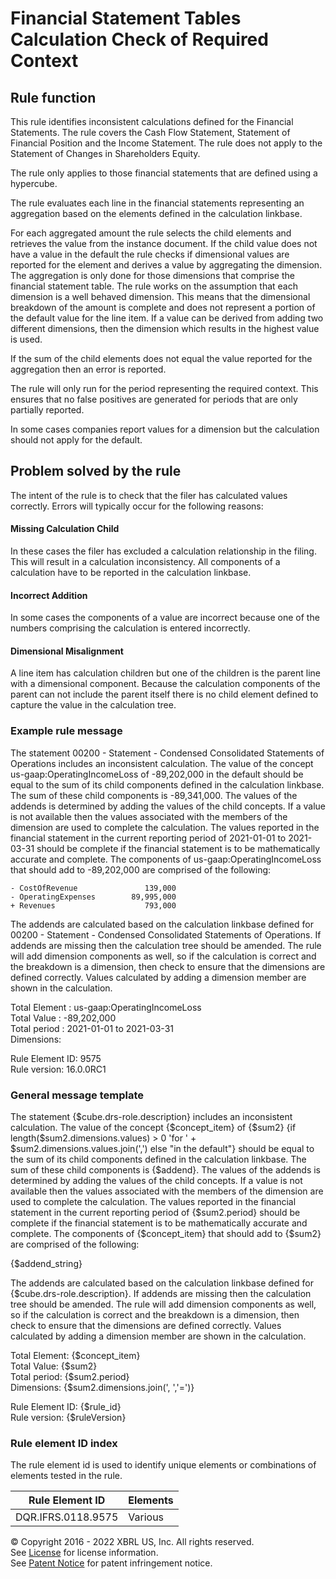 # Financial Statement Tables Calculation Check of Required Context  
  
## Rule function
This rule identifies inconsistent calculations defined for the Financial Statements.  The rule covers the Cash Flow Statement, Statement of Financial Position and the Income Statement. The rule does not apply to the Statement of Changes in Shareholders Equity. 

The rule only applies to those financial statements that are defined using a hypercube.

The rule evaluates each line in the financial statements representing an aggregation based on the elements defined in the calculation linkbase.

For each aggregated amount the rule selects the child elements and retrieves the value from the instance document. If the child value does not have a value in the default the rule checks if dimensional values are reported for the element and derives a value by aggregating the dimension. The aggregation is only done for those dimensions that comprise the financial statement table. The rule works on the assumption that each dimension is a well behaved dimension. This means that the dimensional breakdown of the amount is complete and does not represent a portion of the default value for the line item. If a value can be derived from adding two different dimensions, then the dimension which results in the highest value is used.

If the sum of the child elements does not equal the value reported for the aggregation then an error is reported.

The rule will only run for the period representing the required context. This ensures that no false positives are generated for periods that are only partially reported.  

In some cases companies report values for a dimension but the calculation should not apply for the default.

## Problem solved by the rule
The intent of the rule is to check that the filer has calculated values correctly. Errors will typically occur for the following reasons:

#### Missing Calculation Child
In these cases the filer has excluded a calculation relationship in the filing. This will result in a calculation inconsistency. All components of a calculation have to be reported in the calculation linkbase.

#### Incorrect Addition
In some cases the components of a value are incorrect because one of the numbers comprising the calculation is entered incorrectly.

#### Dimensional Misalignment
A line item has calculation children but one of the children is the parent line with a dimensional component. Because the calculation components of the parent can not include the parent itself there is no child element defined to capture the value in the calculation tree.

### Example rule message
The statement 00200 - Statement - Condensed Consolidated Statements of Operations includes an inconsistent calculation. The value of the concept us-gaap:OperatingIncomeLoss of -89,202,000 in the default should be equal to the sum of its child components defined in the calculation linkbase. The sum of these child components is -89,341,000. The values of the addends is determined by adding the values of the child concepts. If a value is not available then the values associated with the members of the dimension  are used to complete the calculation. The values reported in the financial statement in the current reporting period of 2021-01-01 to 2021-03-31 should be complete if the financial statement is to be mathematically accurate and complete. The components of us-gaap:OperatingIncomeLoss that should add to -89,202,000 are comprised of the following:

```
- CostOfRevenue               139,000
- OperatingExpenses        89,995,000
+ Revenues                    793,000
```

The addends are calculated based on the calculation linkbase defined for 00200 - Statement - Condensed Consolidated Statements of Operations. If addends are missing then the calculation tree should be amended. The rule will add dimension components as well, so if the calculation is correct and the breakdown is a dimension, then check to ensure that the dimensions are defined correctly. Values calculated by adding a dimension member are shown in the calculation.

Total Element : us-gaap:OperatingIncomeLoss  
Total Value : -89,202,000  
Total period : 2021-01-01 to 2021-03-31  
Dimensions:    
  
Rule Element ID: 9575  
Rule version: 16.0.0RC1

### General message template  
The statement {$cube.drs-role.description} includes an inconsistent calculation. The value of the concept {$concept_item} of {$sum2} {if length($sum2.dimensions.values) > 0 'for ' + $sum2.dimensions.values.join(',') else "in the default"} should be equal to the sum of its child components defined in the calculation linkbase. The sum of these child components is {$addend}. The values of the addends is determined by adding the values of the child concepts. If a value is not available then the values associated with the members of the dimension  are used to complete the calculation. The values reported in the financial statement in the current reporting period of {$sum2.period} should be complete if the financial statement is to be mathematically accurate and complete. The components of {$concept_item} that should add to {$sum2} are comprised of the following:

{$addend_string}

The addends are calculated based on the calculation linkbase defined for {$cube.drs-role.description}. If addends are missing then the calculation tree should be amended. The rule will add dimension components as well, so if the calculation is correct and the breakdown is a dimension, then check to ensure that the dimensions are defined correctly. Values calculated by adding a dimension member are shown in the calculation.

Total Element: {$concept_item}  
Total Value: {$sum2}   
Total period: {$sum2.period}   
Dimensions: {$sum2.dimensions.join(', ','=')}  
  
Rule Element ID: {$rule_id}  
Rule version: {$ruleVersion}

  
### Rule element ID index  
The rule element id is used to identify unique elements or combinations of elements tested in the rule.

|Rule Element ID|Elements|
|--- |--- |
|DQR.IFRS.0118.9575|Various|
  
© Copyright 2016 - 2022 XBRL US, Inc. All rights reserved.   
See [License](https://xbrl.us/dqc-license) for license information.  
See [Patent Notice](https://xbrl.us/dqc-patent) for patent infringement notice.  
